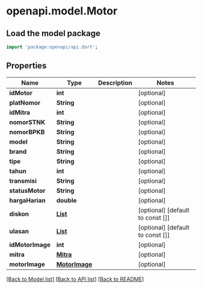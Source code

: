 # openapi.model.Motor

## Load the model package
```dart
import 'package:openapi/api.dart';
```

## Properties
Name | Type | Description | Notes
------------ | ------------- | ------------- | -------------
**idMotor** | **int** |  | [optional] 
**platNomor** | **String** |  | [optional] 
**idMitra** | **int** |  | [optional] 
**nomorSTNK** | **String** |  | [optional] 
**nomorBPKB** | **String** |  | [optional] 
**model** | **String** |  | [optional] 
**brand** | **String** |  | [optional] 
**tipe** | **String** |  | [optional] 
**tahun** | **int** |  | [optional] 
**transmisi** | **String** |  | [optional] 
**statusMotor** | **String** |  | [optional] 
**hargaHarian** | **double** |  | [optional] 
**diskon** | [**List<Diskon>**](Diskon.md) |  | [optional] [default to const []]
**ulasan** | [**List<Ulasan>**](Ulasan.md) |  | [optional] [default to const []]
**idMotorImage** | **int** |  | [optional] 
**mitra** | [**Mitra**](Mitra.md) |  | [optional] 
**motorImage** | [**MotorImage**](MotorImage.md) |  | [optional] 

[[Back to Model list]](../README.md#documentation-for-models) [[Back to API list]](../README.md#documentation-for-api-endpoints) [[Back to README]](../README.md)



